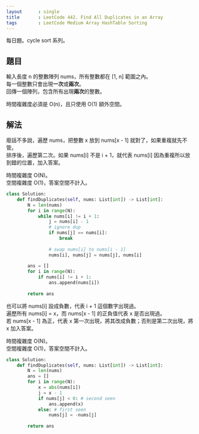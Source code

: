 ```yaml
---
layout      : single
title       : LeetCode 442. Find All Duplicates in an Array
tags        : LeetCode Medium Array HashTable Sorting
---
```

每日題。cycle sort 系列。

## 題目

輸入長度 n 的整數陣列 nums，所有整數都在 [1, n] 範圍之內。  
每一個整數只會出現**一次**或**兩次**。  
回傳一個陣列，包含所有出現**兩次**的整數。  

時間複雜度必須是 O(n)，且只使用 O(1) 額外空間。  

## 解法

廢話不多說，遍歷 nums，把整數 x 放到 nums[x - 1] 就對了，如果重複就先不管。  
排序後，遍歷第二次。如果 nums[i] 不是 i + 1，就代表 nums[i] 因為重複所以放到錯的位置，加入答案。  

時間複雜度 O(N)。  
空間複雜度 O(1)，答案空間不計入。  

```python
class Solution:
    def findDuplicates(self, nums: List[int]) -> List[int]:
        N = len(nums)
        for i in range(N):
            while nums[i] != i + 1:
                j = nums[i] - 1
                # ignore dup
                if nums[j] == nums[i]: 
                    break
                    
                # swap nums[i] to nums[i - 1]
                nums[i], nums[j] = nums[j], nums[i]
                
        ans = []
        for i in range(N):
            if nums[i] != i + 1:
                ans.append(nums[i])
                
        return ans
```

也可以將 nums[i] 設成負數，代表 i + 1 這個數字出現過。  
遍歷所有 nums[i] = x，而 nums[x - 1] 的正負值代表 x 是否出現過。  
若 nums[x - 1] 為正，代表 x 第一次出現，將其改成負數；否則是第二次出現，將 x 加入答案。  

時間複雜度 O(N)。  
空間複雜度 O(1)，答案空間不計入。  

```python
class Solution:
    def findDuplicates(self, nums: List[int]) -> List[int]:
        N = len(nums)
        ans = []
        for i in range(N):
            x = abs(nums[i])
            j = x - 1
            if nums[j] < 0: # second seen
                ans.append(x)
            else: # first seen
                nums[j] = -nums[j]
        
        return ans
```
